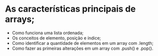 # As características principais de arrays;
- Como funciona uma lista ordenada;
- Os conceitos de elemento, posição e índice;
- Como identificar a quantidade de elementos em um array com .length;
- Como fazer as primeiras alterações em um array com .push() e .pop().
